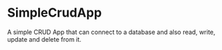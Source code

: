 # SimpleCrudApp
A simple CRUD App that can connect to a database and also read, write, update and delete from it.


